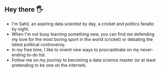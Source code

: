 ## Hey there 🖐
- I'm Sahil, an aspiring data scientist by day, a cricket and politics fanatic by night. 
- When I'm not busy learning something new, you can find me defending my love for the most boring sport in the world (cricket) or debating the latest political controversy. 
- In my free time, I like to invent new ways to procrastinate on my never-ending to-do list. 
- Follow me on my journey to becoming a data science master (or at least pretending to be one on the internet).
